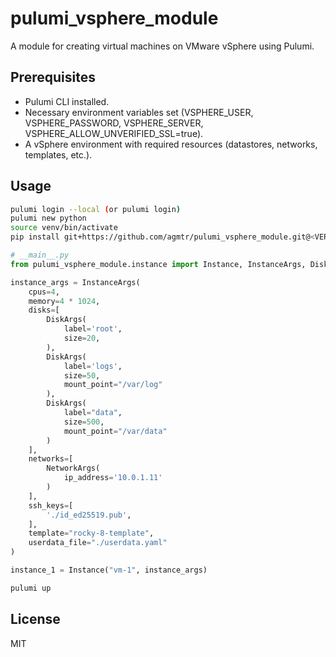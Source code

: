# pulumi_vsphere_module

A module for creating virtual machines on VMware vSphere using Pulumi.

## Prerequisites

- Pulumi CLI installed.
- Necessary environment variables set (VSPHERE_USER, VSPHERE_PASSWORD, VSPHERE_SERVER, VSPHERE_ALLOW_UNVERIFIED_SSL=true).
- A vSphere environment with required resources (datastores, networks, templates, etc.).

## Usage

```bash
pulumi login --local (or pulumi login)
pulumi new python
source venv/bin/activate
pip install git+https://github.com/agmtr/pulumi_vsphere_module.git@<VERSION>
```

```python
# __main__.py
from pulumi_vsphere_module.instance import Instance, InstanceArgs, DiskArgs, NetworkArgs

instance_args = InstanceArgs(
    cpus=4,
    memory=4 * 1024,
    disks=[
        DiskArgs(
            label='root',
            size=20,
        ),
        DiskArgs(
            label='logs',
            size=50,
            mount_point="/var/log"
        ),
        DiskArgs(
            label="data",
            size=500,
            mount_point="/var/data"
        )
    ],
    networks=[
        NetworkArgs(
            ip_address='10.0.1.11'
        )
    ],
    ssh_keys=[
        './id_ed25519.pub',
    ],
    template="rocky-8-template",
    userdata_file="./userdata.yaml"
)

instance_1 = Instance("vm-1", instance_args)
```

```bash
pulumi up
```

## License

MIT
